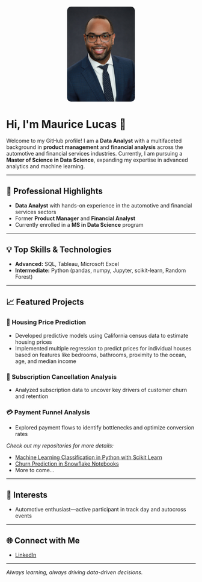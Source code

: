 <p align="center">
  <img src="assets/ML_headshot_git.jpg" alt="Maurice Lucas headshot" width="180" style="border-radius:10px;">
</p>

# Hi, I'm Maurice Lucas 👋

Welcome to my GitHub profile! I am a **Data Analyst** with a multifaceted background in **product management** and **financial analysis** across the automotive and financial services industries. Currently, I am pursuing a **Master of Science in Data Science**, expanding my expertise in advanced analytics and machine learning.

---

## 🚀 Professional Highlights

- **Data Analyst** with hands-on experience in the automotive and financial services sectors
- Former **Product Manager** and **Financial Analyst**
- Currently enrolled in a **MS in Data Science** program

---

## 💡 Top Skills & Technologies

- **Advanced:** SQL, Tableau, Microsoft Excel
- **Intermediate:** Python (pandas, numpy, Jupyter, scikit-learn, Random Forest)

---

## 📈 Featured Projects

### 🏡 Housing Price Prediction
- Developed predictive models using California census data to estimate housing prices
- Implemented multiple regression to predict prices for individual houses based on features like bedrooms, bathrooms, proximity to the ocean, age, and median income

### 🔄 Subscription Cancellation Analysis
- Analyzed subscription data to uncover key drivers of customer churn and retention

### 💳 Payment Funnel Analysis
- Explored payment flows to identify bottlenecks and optimize conversion rates

_Check out my repositories for more details:_
- [Machine Learning Classification in Python with Scikit Learn](https://github.com/MauriceLucasGit/Machine-Learning-Classification-in-Python-with-Scikit-Learn)
- [Churn Prediction in Snowflake Notebooks](https://github.com/MauriceLucasGit/sfguide-data-analysis-churn-prediction-in-snowflake-notebooks)
- More to come...

---

## 🚗 Interests

- Automotive enthusiast—active participant in track day and autocross events

---

## 🌐 Connect with Me

- [LinkedIn](https://www.linkedin.com/in/mauricelucas/)

---

_Always learning, always driving data-driven decisions._
